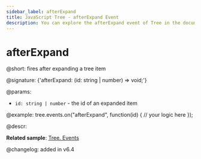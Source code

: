 ```yaml
---
sidebar_label: afterExpand
title: JavaScript Tree - afterExpand Event 
description: You can explore the afterExpand event of Tree in the documentation of the DHTMLX JavaScript UI library. Browse developer guides and API reference, try out code examples and live demos, and download a free 30-day evaluation version of DHTMLX Suite.
---
```


# afterExpand

@short: fires after expanding a tree item

@signature: {'afterExpand: (id: string | number) => void;'}

@params:
- `id: string | number` - the id of an expanded item

@example:
tree.events.on("afterExpand", function(id) {
    // your logic here
});

@descr:

**Related sample**: [Tree. Events](https://snippet.dhtmlx.com/vux1ye9g)

@changelog: added in v6.4

[comment]: # (@related: tree/events_handling.md)
